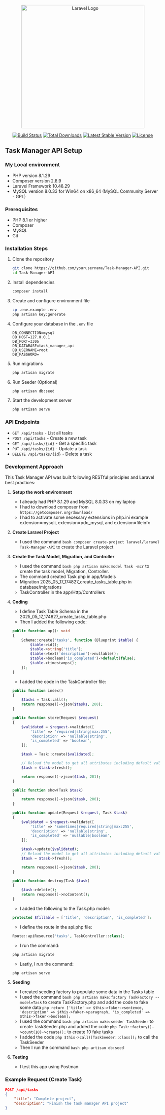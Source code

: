 <p align="center"><a href="https://laravel.com" target="_blank"><img src="https://raw.githubusercontent.com/laravel/art/master/logo-lockup/5%20SVG/2%20CMYK/1%20Full%20Color/laravel-logolockup-cmyk-red.svg" width="400" alt="Laravel Logo"></a></p>

<p align="center">
<a href="https://github.com/laravel/framework/actions"><img src="https://github.com/laravel/framework/workflows/tests/badge.svg" alt="Build Status"></a>
<a href="https://packagist.org/packages/laravel/framework"><img src="https://img.shields.io/packagist/dt/laravel/framework" alt="Total Downloads"></a>
<a href="https://packagist.org/packages/laravel/framework"><img src="https://img.shields.io/packagist/v/laravel/framework" alt="Latest Stable Version"></a>
<a href="https://packagist.org/packages/laravel/framework"><img src="https://img.shields.io/packagist/l/laravel/framework" alt="License"></a>
</p>

## Task Manager API Setup

### My Local environment

- PHP version 8.1.29
- Composer version 2.8.9
- Laravel Framework 10.48.29
- MySQL version 8.0.33 for Win64 on x86_64 (MySQL Community Server - GPL)

### Prerequisites

- PHP 8.1 or higher
- Composer
- MySQL
- Git

### Installation Steps

1. Clone the repository

   ```bash
   git clone https://github.com/yourusername/Task-Manager-API.git
   cd Task-Manager-API
   ```

2. Install dependencies

   ```bash
   composer install
   ```

3. Create and configure environment file

   ```bash
   cp .env.example .env
   php artisan key:generate
   ```

4. Configure your database in the `.env` file

   ```text
   DB_CONNECTION=mysql
   DB_HOST=127.0.0.1
   DB_PORT=3306
   DB_DATABASE=task_manager_api
   DB_USERNAME=root
   DB_PASSWORD=
   ```

5. Run migrations

   ```bash
   php artisan migrate
   ```

6. Run Seeder (Optional)

    ```bash
    php artisan db:seed
    ```

7. Start the development server

   ```bash
   php artisan serve
   ```

### API Endpoints

- `GET /api/tasks` - List all tasks
- `POST /api/tasks` - Create a new task
- `GET /api/tasks/{id}` - Get a specific task
- `PUT /api/tasks/{id}` - Update a task
- `DELETE /api/tasks/{id}` - Delete a task

### Development Approach

This Task Manager API was built following RESTful principles and Laravel best practices:

1. **Setup the work environment**
    - I already had PHP 8.1.29 and MySQL 8.0.33 on my laptop
    - I had to download composer from ``https://getcomposer.org/download/``
    - I had to activate some necessary extensions in php.ini example extension=mysqli, extension=pdo_mysql, and extension=fileinfo

2. **Create Laravel Project**
   - I used the command ```bash composer create-project laravel/laravel Task-Manager-API``` to create the Laravel project

3. **Create the Task Model, Migration, and Controller**
   - I used the command ```bash php artisan make:model Task -mcr``` to create the task model, Migration, Controller.
   - The command created Task.php in app/Models
   - Migration 2025_05_17_174827_create_tasks_table.php in database/migrations
   - TaskController in the app/Http/Controllers

4. **Coding**
   - I define Task Table Schema in the 2025_05_17_174827_create_tasks_table.php
   - Then I added the following code:
   ```php
   public function up(): void
   {
       Schema::create('tasks', function (Blueprint $table) {
           $table->id();
           $table->string('title');
           $table->text('description')->nullable();
           $table->boolean('is_completed')->default(false);
           $table->timestamps();
       });
   }
   ```
   - I added the code in the TaskController file:
   ```php
   public function index()
   {
       $tasks = Task::all();
       return response()->json($tasks, 200);
   }

   public function store(Request $request)
   {
       $validated = $request->validate([
           'title' => 'required|string|max:255',
           'description' => 'nullable|string',
           'is_completed' => 'boolean',
       ]);

       $task = Task::create($validated);

       // Reload the model to get all attributes including default values
       $task = $task->fresh();

       return response()->json($task, 201);
   }

   public function show(Task $task)
   {
       return response()->json($task, 200);
   }

   public function update(Request $request, Task $task)
   {
       $validated = $request->validate([
           'title' => 'sometimes|required|string|max:255',
           'description' => 'nullable|string',
           'is_completed' => 'nullable|boolean',
       ]);

       $task->update($validated);
       // Reload the model to get all attributes including default values
       $task = $task->fresh();

       return response()->json($task, 200);
   }

   public function destroy(Task $task)
   {
       $task->delete();
       return response()->noContent();
   }
   ```
   - I added the following to the Task.php model:
   ```php
   protected $fillable = ['title', 'description', 'is_completed'];
   ```
   - I define the route in the api.php file:
   ```php
   Route::apiResource('tasks', TaskController::class);
   ```
   - I run the command:
   ```bash
   php artisan migrate
   ```
   - Lastly, I run the command:
   ```bash
   php artisan serve
   ```

5. **Seeding**
   - I created seeding factory to populate some data in the Tasks table
   - I used the command ```bash php artisan make:factory TaskFactory --model=Task``` to create TaskFactory.php and add the code to fake some data ```php return ['title' => $this->faker->sentence, 'description' => $this->faker->paragraph, 'is_completed' => $this->faker->boolean];```
   - I used the command ```bash php artisan make:seeder TaskSeeder``` to create TaskSeeder.php and added the code ```php Task::factory()->count(10)->create();``` to create 10 fake tasks
   - I added the code ```php $this->call([TaskSeeder::class]);``` to call the TaskSeeder
   - Then I run the command ```bash php artisan db:seed```

6. **Testing**
   - I test this app using Postman

### Example Request (Create Task)

```json
POST /api/tasks
{
    "title": "Complete project",
    "description": "Finish the task manager API project"
}
```
